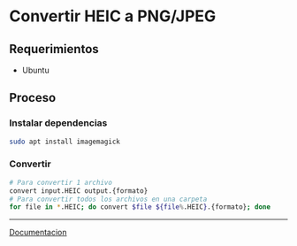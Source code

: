 # Convertir HEIC a PNG/JPEG

## Requerimientos

- Ubuntu

## Proceso

### Instalar dependencias

```bash
sudo apt install imagemagick
```

### Convertir

```bash
# Para convertir 1 archivo
convert input.HEIC output.{formato}
# Para convertir todos los archivos en una carpeta
for file in *.HEIC; do convert $file ${file%.HEIC}.{formato}; done
```

---
[Documentacion](https://imagemagick.org/script/command-line-options.php)